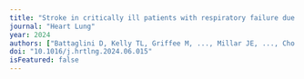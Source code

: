 ```yaml
---
title: "Stroke in critically ill patients with respiratory failure due to COVID-19: Disparities between low-middle and high-income countries."
journal: "Heart Lung"
year: 2024
authors: ["Battaglini D, Kelly TL, Griffee M, ..., Millar JE, ..., Cho SM."]
doi: "10.1016/j.hrtlng.2024.06.015"
isFeatured: false
---
```

